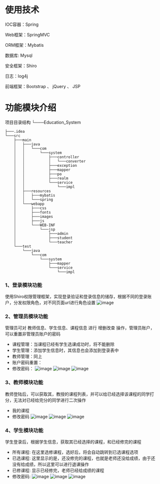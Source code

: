 
# 使用技术
IOC容器：Spring

Web框架：SpringMVC

ORM框架：Mybatis

数据库: Mysql

安全框架：Shiro

日志：log4j

前端框架：Bootstrap 、 jQuery 、 JSP

# 功能模块介绍

项目目录结构
└───Education_System

    ├───.idea 
    └───src
        ├───main
        │   ├───java
        │   │   └───com
        │   │       └───system
        │   │           ├───controller
        │   │           │   └───converter
        │   │           ├───exception
        │   │           ├───mapper
        │   │           ├───po
        │   │           ├───realm
        │   │           └───service
        │   │               └───impl
        │   ├───resources
        │   │   ├───mybatis
        │   │   └───spring
        │   └───webapp
        │       ├───css
        │       ├───fonts
        │       ├───images
        │       ├───js
        │       └───WEB-INF
        │           └───jsp
        │               ├───admin
        │               ├───student
        │               └───teacher
        └───test
            └───java
                └───com
                    └───system
                        ├───mapper
                        └───service
                            └───impl
 
### 1、登录模块功能
使用Shiro权限管理框架，实现登录验证和登录信息的储存，根据不同的登录账户，分发权限角色，对不同页面url进行角色设置
![image](http://imgsrc.baidu.com/forum/pic/item/5a8d9e1c8701a18b1ea553e4942f07082938fead.jpg)
### 2、管理员模块功能
管理员可对 教师信息、学生信息、课程信息 进行 增删改查 操作，管理员账户，可以重置非管理员账户的密码
* 课程管理：当课程已经有学生选课成功时，将不能删除
* 学生管理：添加学生信息时，其信息也会添加到登录表中
* 教师管理：同上
* 账户密码重置：
* 修改密码：
![image](http://imgsrc.baidu.com/forum/pic/item/96499412c8fcc3ce82d37e989845d688d53f20e7.jpg)
![image](http://imgsrc.baidu.com/forum/pic/item/e8829bfd5266d0165ce22a839d2bd40734fa357f.jpg)
![image](http://imgsrc.baidu.com/forum/pic/item/004a5ef082025aafccfdca60f1edab64024f1a23.jpg)
### 3、教师模块功能
教师登陆后，可以获取其，教授的课程列表，并可以给已经选择该课程的同学打分，无法对已经给完分的同学进行二次操作
* 我的课程
* 修改密码
![image](http://imgsrc.baidu.com/forum/pic/item/db884fd9f2d3572c8f662b778013632763d0c36b.jpg)
![image](http://imgsrc.baidu.com/forum/pic/item/7e08dedeb48f8c549e49728430292df5e1fe7f58.jpg)
![image](http://imgsrc.baidu.com/forum/pic/item/7c6d7482b2b7d0a2eb88b336c1ef76094a369ab6.jpg)
### 4、学生模块功能
学生登录后，根据学生信息，获取其已经选择的课程，和已经修完的课程
* 所有课程: 在这里选修课程，选好后，将会自动跳转到已选课程选项
* 已选课程: 这里显示的是，还没修完的课程，也就是老师还没给成绩，由于还没有给成绩，所以这里可以进行退课操作
* 已修课程: 显示已经修完，老师已经给成绩的课程
* 修改密码:
![image](http://imgsrc.baidu.com/forum/pic/item/8f86a0b1cb1349541f345ecf5c4e9258d0094ac8.jpg)
![image](http://imgsrc.baidu.com/forum/pic/item/4f0822b30f2442a7871a4b0edb43ad4bd01302da.jpg)
![image](http://imgsrc.baidu.com/forum/pic/item/821ad6f2b21193136cb8481b6f380cd790238d78.jpg)
